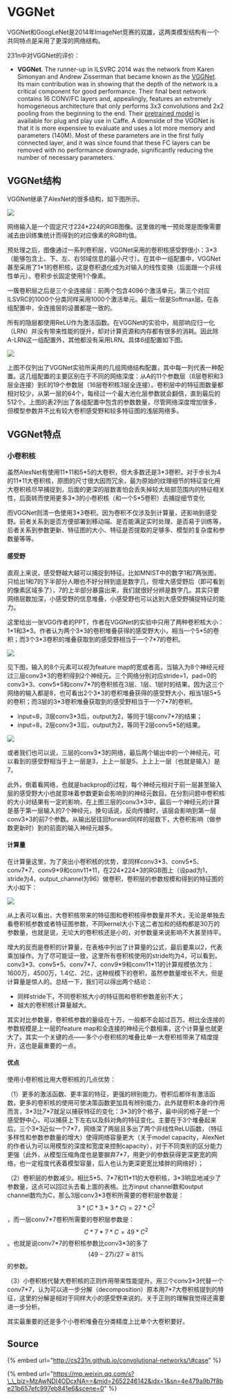 # VGGNet

VGGNet和GoogLeNet是2014年ImageNet竞赛的双雄，这两类模型结构有一个共同特点是采用了更深的网络结构。

231n中对VGGNet的评价：

* **VGGNet**. The runner-up in ILSVRC 2014 was the network from Karen Simonyan and Andrew Zisserman that became known as the [VGGNet](http://www.robots.ox.ac.uk/~vgg/research/very_deep/). Its main contribution was in showing that the depth of the network is a critical component for good performance. Their final best network contains 16 CONV/FC layers and, appealingly, features an extremely homogeneous architecture that only performs 3x3 convolutions and 2x2 pooling from the beginning to the end. Their [pretrained model](http://www.robots.ox.ac.uk/~vgg/research/very_deep/) is available for plug and play use in Caffe. A downside of the VGGNet is that it is more expensive to evaluate and uses a lot more memory and parameters \(140M\). Most of these parameters are in the first fully connected layer, and it was since found that these FC layers can be removed with no performance downgrade, significantly reducing the number of necessary parameters.

## VGGNet结构

VGGNet继承了AlexNet的很多结构，如下图所示。

![](../../../.gitbook/assets/1_zktkykjtt76-y_gtbfdhbg.jpeg)

网络输入是一个固定尺寸224\*224的RGB图像。这里做的唯一预处理是图像需要减去由训练集统计而得到的对应像素的RGB均值。

预处理之后，图像通过一系列卷积层，VGGNet采用的卷积核感受野很小：3\*3（能够包含上、下、左、右邻域信息的最小尺寸）。在其中一组配置中，VGGNet甚至采用了1\*1的卷积核，这是卷积退化成为对输入的线性变换（后面跟一个非线性单元）。卷积步长固定使用1个像素。

一簇卷积层之后是三个全连接层：前两个包含4096个激活单元，第三个对应ILSVRC的1000个分类同样采用1000个激活单元。最后一层是Softmax层。在各组配置中，全连接层的设置都是一致的。

所有的隐层都使用ReLU作为激活函数。在VGGNet的实验中，局部响应归一化（LRN）并没有带来性能的提升，却对计算资源和内存都有很多的消耗。因此除A-LRN这一组配置外，其他都没有采用LRN。具体6组配置如下图。

![](../../../.gitbook/assets/1_tvpjniidt010paksi3pjug.jpeg)

上图不仅列出了VGGNet实验所采用的几组网络结构配置，其中每一列代表一种配置。这几组配置的主要区别在于不同的网络深度：从A的11个参数层（8层卷积和3层全连接）到E的19个参数层（16层卷积核3层全连接）。卷积层中的特征图数量都相对较少，从第一层的64个，每经过一个最大池化层参数就会翻倍，直到最后的512个。上图的表2列出了各组配置中包含的参数数量，尽管网络深度增加很多，但模型参数并不比有较大卷积感受野和较多特征图的浅层网络多。

## VGGNet特点

### 小卷积核

虽然AlexNet有使用11\*11和5\*5的大卷积，但大多数还是3\*3卷积，对于步长为4的11\*11大卷积核，原图的尺寸很大因而冗余，最为原始的纹理细节的特征变化用大卷积核尽早捕捉到，后面的更深的层数害怕会丢失掉较大局部范围内的特征相关性，后面转而使用更多3\*3的小卷积核（和一个5\*5卷积）去捕捉细节变化

而VGGNet则清一色使用3\*3卷积。因为卷积不仅涉及到计算量，还影响到感受野。前者关系到是否方便部署到移动端、是否能满足实时处理、是否易于训练等，后者关系到参数更新、特征图的大小、特征是否提取的足够多、模型的复杂度和参数量等等。

#### 感受野

直观上来说，感受野越大越可以捕捉到特征。比如MNIST中的数字1和7两张图，只给出1和7的下半部分人眼也不好分辨到底是数字几，但增大感受野后（即可看到的像素区域多了），7的上半部分暴露出来，我们就很好分辨是数字几。其实只要网络层数加深，小感受野的信息堆叠，小感受野也可以达到大感受野捕捉特征的能力。

这里给出一张VGG作者的PPT，作者在VGGNet的实验中只用了两种卷积核大小：1\*1和3\*3。作者认为两个3\*3的卷积堆叠获得的感受野大小，相当一个5\*5的卷积；而3个3\*3卷积的堆叠获取到的感受野相当于一个7\*7的卷积。

![](../../../.gitbook/assets/640-1.webp)

见下图，输入的8个元素可以视为feature map的宽或者高，当输入为8个神经元经过三层conv3\*3的卷积得到2个神经元。三个网络分别对应stride=1，pad=0的conv3\*3、conv5\*5和conv7\*7的卷积核在3层、1层、1层时的结果。因为这三个网络的输入都是8，也可看出2个3\*3的卷积堆叠获得的感受野大小，相当1层5\*5的卷积；而3层的3\*3卷积堆叠获取到的感受野相当于一个7\*7的卷积。

*  input=8，3层conv3\*3后，output为2，等同于1层conv7\*7的结果；
*  input=8，2层conv3\*3后，output为2，等同于2层conv5\*5的结果。

![](../../../.gitbook/assets/640-2.webp)

或者我们也可以说，三层的conv3\*3的网络，最后两个输出中的一个神经元，可以看到的感受野相当于上一层是3，上上一层是5，上上上一层（也就是输入）是7。

此外，倒着看网络，也就是backprop的过程，每个神经元相对于前一层甚至输入层的感受野大小也就意味着参数更新会影响到的神经元数目。在分割问题中卷积核的大小对结果有一定的影响，在上图三层的conv3\*3中，最后一个神经元的计算是基于第一层输入的7个神经元，换句话说，反向传播时，该层会影响到第一层conv3\*3的前7个参数。从输出层往回forward同样的层数下，大卷积影响（做参数更新时）到的前面的输入神经元越多。

#### 计算量

在计算量这里，为了突出小卷积核的优势，拿同样conv3\*3、conv5\*5、conv7\*7、conv9\*9和conv11\*11，在224\*224\*3的RGB图上（设pad为1，stride为4，output\_channel为96）做卷积，卷积层的参数规模和得到的特征图的大小如下：

![](../../../.gitbook/assets/640.webp)

从上表可以看出，大卷积核带来的特征图和卷积核得参数量并不大，无论是单独去看卷积核参数或者特征图参数，不同kernel大小下这二者加和的结构都是30万的参数量，也就是说，无论大的卷积核还是小的，对参数量来说影响不大甚至持平。

增大的反而是卷积的计算量，在表格中列出了计算量的公式，最后要乘以2，代表乘加操作。为了尽可能证一致，这里所有卷积核使用的stride均为4，可以看到，conv3\*3、conv5\*5、conv7\*7、conv9\*9和conv11\*11的计算规模依次为：1600万，4500万，1.4亿、2亿，这种规模下的卷积，虽然参数量增长不大，但是计算量是惊人的。总结一下，我们可以得出两个结论：

* 同样stride下，不同卷积核大小的特征图和卷积参数差别不大；
* 越大的卷积核计算量越大。

其实对比参数量，卷积核参数的量级在十万，一般都不会超过百万。相比全连接的参数规模是上一层的feature map和全连接的神经元个数相乘，这个计算量也就更大了。其实一个关键的点——多个小卷积核的堆叠比单一大卷积核带来了精度提升，这也是最重要的一点。

#### 优点

使用小卷积核比用大卷积核的几点优势：

（1）更多的激活函数、更丰富的特征，更强的辨别能力。卷积后都伴有激活函数，更多的卷积核的使用可使决策函数更加具有辨别能力，此外就卷积本身的作用而言，3\*3比7\*7就足以捕获特征的变化：3\*3的9个格子，最中间的格子是一个感受野中心，可以捕获上下左右以及斜对角的特征变化。主要在于3个堆叠起来后，三个3\*3近似一个7\*7，网络深了两层且多出了两个非线性ReLU函数，（特征多样性和参数参数量的增大）使得网络容量更大（关于model capacity，AlexNet的作者认为可以用模型的深度和宽度来控制capacity），对于不同类别的区分能力更强（此外，从模型压缩角度也是要摒弃7\*7，用更少的参数获得更深更宽的网络，也一定程度代表着模型容量，后人也认为更深更宽比矮胖的网络好）；

（2）卷积层的参数减少。相比5\*5、7\*7和11\*11的大卷积核，3\*3明显地减少了参数量，这点可以回过头去看上面的表格。比方input channel数和output channel数均为C，那么3层conv3\*3卷积所需要的卷积层参数是： $$3*(C*3*3*C)=27*C^2$$ ，而一层conv7\*7卷积所需要的卷积层参数是： $$C*7*7*C=49*C^2$$ 。也就是说conv7\*7的卷积核参数比conv3\*3的多了 $$(49-27)/27\approx81\%$$ 的参数。

（3）小卷积核代替大卷积核的正则作用带来性能提升。用三个conv3\*3代替一个conv7\*7，认为可以进一步分解（decomposition）原本用7\*7大卷积核提到的特征，这里的分解是相对于同样大小的感受野来说的。关于正则的理解我觉得还需要进一步分析。

其实最重要的还是多个小卷积堆叠在分类精度上比单个大卷积要好。

## Source

{% embed url="http://cs231n.github.io/convolutional-networks/\#case" %}

{% embed url="https://mp.weixin.qq.com/s?\_\_biz=MzAwNDI4ODcxNA==&mid=2652246142&idx=1&sn=4e479a9b7f8be21b657efc997eb841e6&scene=0" %}









